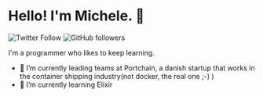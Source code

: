 # Hello! I'm Michele. 👋

![Twitter Follow](https://img.shields.io/twitter/follow/piccoloaiutante?label=Follow)
![GitHub followers](https://img.shields.io/github/followers/piccoloaiutante?label=Follow&style=social)

I'm a programmer who likes to keep learning.

- 🔭 I’m currently leading teams at Portchain, a danish startup that works in the container shipping industry(not docker, the real one ;-) )
- 🌱 I’m currently learning Elixir



